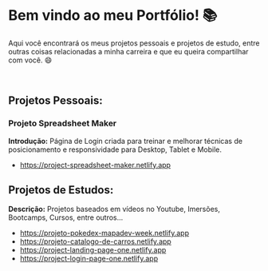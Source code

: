 # Bem vindo ao meu Portfólio!  :books:

Aqui você encontrará os meus projetos pessoais e projetos de estudo, entre outras coisas relacionadas a minha carreira e que eu queira compartilhar com você.  :smile:

<br>

## Projetos Pessoais: 

### Projeto Spreadsheet Maker

**Introdução:** Página de Login criada para treinar e melhorar técnicas de posicionamento e responsividade para Desktop, Tablet e Mobile.

* https://project-spreadsheet-maker.netlify.app

## Projetos de Estudos: 

**Descrição:** Projetos baseados em vídeos no Youtube, Imersões, Bootcamps, Cursos, entre outros...

* https://projeto-pokedex-mapadev-week.netlify.app
* https://projeto-catalogo-de-carros.netlify.app
* https://project-landing-page-one.netlify.app
* https://project-login-page-one.netlify.app